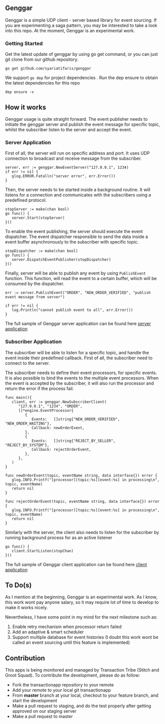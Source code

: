 ## Genggar

Genggar is a simple UDP client - server based library for event sourcing. If you are experimenting a saga pattern, you may be interested to take a look into this repo. At the moment, Genggar is an experimental work. 
 
### Getting Started

Get the latest update of genggar by using go get command, or you can just git clone from our github repository. 

``` 
go get github.com/syariatifaris/genggar
```

We support `go dep` for project dependencies . Run the dep ensure to obtain the latest dependencies for this repo

```
dep ensure -v
```

## How it works

Genggar usage is quite straight forward. The event publisher needs to initiate the genggar server and publish the event message for specific topic, whilst the subscriber listen to the server and accept the event. 

### Server Application

First of all, the server will run on specific address and port. It uses UDP connection to broadcast and receive message from the subscriber. 

```
server, err := genggar.NewEventServer("127.0.0.1", 1234)  
if err != nil {  
   glog.ERROR.Fatalln("server error", err.Error())  
}
```

Then,  the server needs to be started inside a background routine. It will listens for a connection and communicates with the subscribers using a predefined protocol.

```
stopServer := make(chan bool)
go func() {  
   server.Start(stopServer)  
}()
```
To enable the event publishing, the server should execute the event dispatcher. The event dispatcher responsible to send the data inside a event buffer asynchronously to the subscriber with specific topic.
```
stopDispatcher := make(chan bool)   
go func() {  
   server.DispatchEventPublisher(stopDispatcher)  
}()
```

Finally, server will be able to publish any event by using `PublishEvent` function. This function, will read the event to a certain buffer, which will be consumed by the dispatcher. 

```
err := server.PublishEvent("ORDER", "NEW_ORDER_VERIFIED", "publish event message from server")  
  
if err != nil {  
   log.Println("cannot publish event to all", err.Error())  
}
```

The full sample of Genggar server application can be found here [server application](https://github.com/syariatifaris/genggar/tree/master/example/server)

### Subscriber Application

The subscriber will be able to listen for a specific topic, and handle the event inside their predefined callback.  First of all, the subscriber need to connect to the server. 

The subscriber needs to define their event processors, for specific events. It is also possible to bind the events to the multiple event processors. When the event is accepted by the subscriber, it will also run the processor and return the error if the process fail. 

```
func main(){  
   client, err := genggar.NewSubscriberClient(  
      "127.0.0.1", "1234", "ORDER",  
      []*engine.EventProcessor{  
         {  
            Events:   []string{"NEW_ORDER_VERIFIED", "NEW_ORDER_WAITING"},  
            Callback: newOrderEvent,  
         },  
         {  
            Events:   []string{"REJECT_BY_SELLER", "REJECT_BY_SYSTEM"},  
            Callback: rejectOrderEvent,  
         },  
      },  
   )  
}

func newOrderEvent(topic, eventName string, data interface{}) error {  
   glog.INFO.Printf("[processor][topic:%s][event:%s] in processing\n", topic, eventName)  
   return nil  
}  
  
func rejectOrderEvent(topic, eventName string, data interface{}) error {  
   glog.INFO.Printf("[processor][topic:%s][event:%s] in processing\n", topic, eventName)  
   return nil  
}
```

Similarly with the server, the client also needs to listen for the subscriber by running background process for as an active listener

```
go func() {  
   client.StartListen(stopChan)  
}()
``` 

The full sample of Genggar client application can be found here [client application](https://github.com/syariatifaris/genggar/tree/master/example/client)

## To Do(s)

As I mention at the beginning, Genggar is an experimental work. As I know, this work wont pay anyone salary, so it may require lot of time to develop to make it works nicely. 

Nevertheless, I have some point in my mind for the next milestone such as:

 1. Enable retry mechanism when processor return failed
 2. Add an adaptive & smart scheduler
 3. Support multiple database for event histories (I doubt this work wont be called an event sourcing until this feature is implemented) 

## Contribution

This apps is being monitored and managed by Transaction Tribe (Stitch and Groot Squad).  To contribute the development, please do as follow: 

 - Fork the transactionapp repository to your remote
 - Add your remote to your local git transactionapp
 - From **master** branch at your local, checkout to your feature branch, and start the development
 - Make a pull request to staging, and do the test properly after getting approved on our staging server
 - Make a pull request to master

